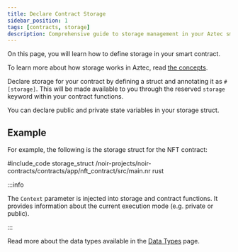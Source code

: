 ```yaml
---
title: Declare Contract Storage
sidebar_position: 1
tags: [contracts, storage]
description: Comprehensive guide to storage management in your Aztec smart contracts.
---
```


On this page, you will learn how to define storage in your smart contract.

To learn more about how storage works in Aztec, read [the concepts](../../../aztec/concepts/storage/index.md).

Declare storage for your contract by defining a struct and annotating it as `#[storage]`. This will be made available to you through the reserved `storage` keyword within your contract functions.

You can declare public and private state variables in your storage struct.

## Example

For example, the following is the storage struct for the NFT contract:

#include_code storage_struct /noir-projects/noir-contracts/contracts/app/nft_contract/src/main.nr rust

:::info

The `Context` parameter is injected into storage and contract functions. It provides information about the current execution mode (e.g. private or public).

:::

Read more about the data types available in the [Data Types](./storage_types.md) page.
